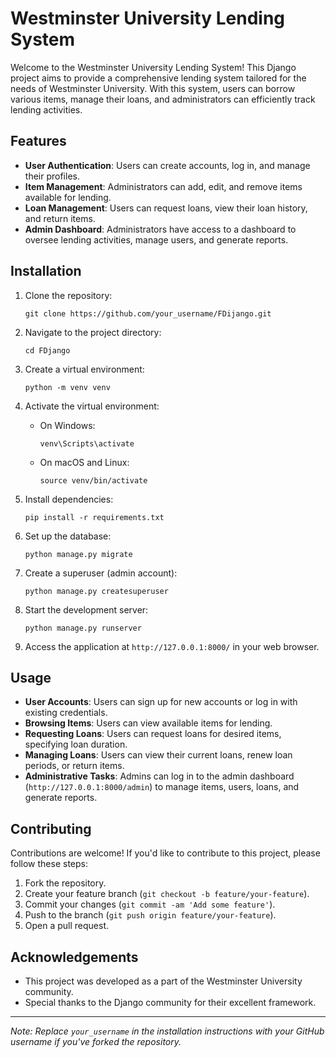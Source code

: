 # Westminster University Lending System

Welcome to the Westminster University Lending System! This Django project aims to provide a comprehensive lending system tailored for the needs of Westminster University. With this system, users can borrow various items, manage their loans, and administrators can efficiently track lending activities.

## Features

- **User Authentication**: Users can create accounts, log in, and manage their profiles.
- **Item Management**: Administrators can add, edit, and remove items available for lending.
- **Loan Management**: Users can request loans, view their loan history, and return items.
- **Admin Dashboard**: Administrators have access to a dashboard to oversee lending activities, manage users, and generate reports.

## Installation

1. Clone the repository:
    ```
    git clone https://github.com/your_username/FDijango.git
    ```

2. Navigate to the project directory:
    ```
    cd FDjango
    ```

3. Create a virtual environment:
    ```
    python -m venv venv
    ```

4. Activate the virtual environment:
    - On Windows:
        ```
        venv\Scripts\activate
        ```
    - On macOS and Linux:
        ```
        source venv/bin/activate
        ```

5. Install dependencies:
    ```
    pip install -r requirements.txt
    ```

6. Set up the database:
    ```
    python manage.py migrate
    ```

7. Create a superuser (admin account):
    ```
    python manage.py createsuperuser
    ```

8. Start the development server:
    ```
    python manage.py runserver
    ```

9. Access the application at `http://127.0.0.1:8000/` in your web browser.

## Usage

- **User Accounts**: Users can sign up for new accounts or log in with existing credentials.
- **Browsing Items**: Users can view available items for lending.
- **Requesting Loans**: Users can request loans for desired items, specifying loan duration.
- **Managing Loans**: Users can view their current loans, renew loan periods, or return items.
- **Administrative Tasks**: Admins can log in to the admin dashboard (`http://127.0.0.1:8000/admin`) to manage items, users, loans, and generate reports.

## Contributing

Contributions are welcome! If you'd like to contribute to this project, please follow these steps:

1. Fork the repository.
2. Create your feature branch (`git checkout -b feature/your-feature`).
3. Commit your changes (`git commit -am 'Add some feature'`).
4. Push to the branch (`git push origin feature/your-feature`).
5. Open a pull request.

## Acknowledgements

- This project was developed as a part of the Westminster University community.
- Special thanks to the Django community for their excellent framework.

---
*Note: Replace `your_username` in the installation instructions with your GitHub username if you've forked the repository.*
